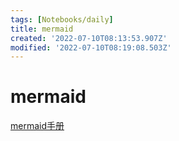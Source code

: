 ```yaml
---
tags: [Notebooks/daily]
title: mermaid
created: '2022-07-10T08:13:53.907Z'
modified: '2022-07-10T08:19:08.503Z'
---
```


# mermaid

[mermaid手册](https://mermaid-js.github.io/mermaid/)
